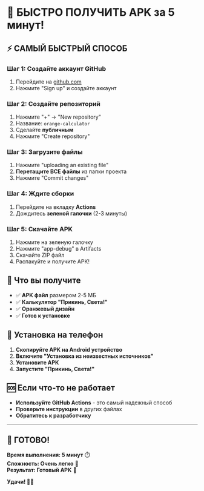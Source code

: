 # 🚀 БЫСТРО ПОЛУЧИТЬ APK за 5 минут!

## ⚡ САМЫЙ БЫСТРЫЙ СПОСОБ

### Шаг 1: Создайте аккаунт GitHub
1. Перейдите на [github.com](https://github.com)
2. Нажмите "Sign up" и создайте аккаунт

### Шаг 2: Создайте репозиторий
1. Нажмите "+" → "New repository"
2. Название: `orange-calculator`
3. Сделайте **публичным**
4. Нажмите "Create repository"

### Шаг 3: Загрузите файлы
1. Нажмите "uploading an existing file"
2. **Перетащите ВСЕ файлы** из папки проекта
3. Нажмите "Commit changes"

### Шаг 4: Ждите сборки
1. Перейдите на вкладку **Actions**
2. Дождитесь **зеленой галочки** (2-3 минуты)

### Шаг 5: Скачайте APK
1. Нажмите на зеленую галочку
2. Нажмите "app-debug" в Artifacts
3. Скачайте ZIP файл
4. Распакуйте и получите APK!

## 🎯 Что вы получите

- ✅ **APK файл** размером 2-5 МБ
- ✅ **Калькулятор "Прикинь, Света!"**
- ✅ **Оранжевый дизайн**
- ✅ **Готов к установке**

## 📱 Установка на телефон

1. **Скопируйте APK на Android устройство**
2. **Включите "Установка из неизвестных источников"**
3. **Установите APK**
4. **Запустите "Прикинь, Света!"**

## 🆘 Если что-то не работает

- **Используйте GitHub Actions** - это самый надежный способ
- **Проверьте инструкции** в других файлах
- **Обратитесь к разработчику**

---

## 🎉 ГОТОВО!

**Время выполнения: 5 минут** ⏱️  
**Сложность: Очень легко** 🌟  
**Результат: Готовый APK** 📱

**Удачи! 🚀🍊**

